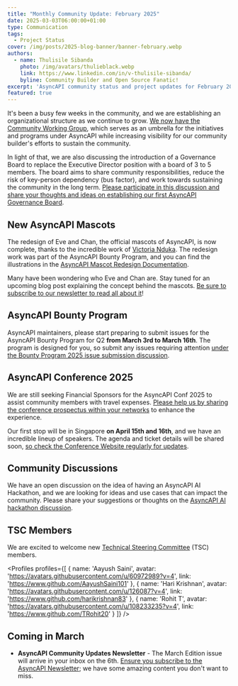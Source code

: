 ```yaml
---
title: "Monthly Community Update: February 2025"
date: 2025-03-03T06:00:00+01:00
type: Communication
tags:
  - Project Status
cover: /img/posts/2025-blog-banner/banner-february.webp
authors:
  - name: Thulisile Sibanda
    photo: /img/avatars/thulieblack.webp
    link: https://www.linkedin.com/in/v-thulisile-sibanda/
    byline: Community Builder and Open Source Fanatic!
excerpt: 'AsyncAPI community status and project updates for February 2025'
featured: true
---
```


It's been a busy few weeks in the community, and we are establishing an organizational structure as we continue to grow. 
[We now have the Community Working Group](https://github.com/asyncapi/community/blob/master/annual-goals/2025_Community_Goals.md#community-working-group-umbrella), which serves as an umbrella for the initiatives and programs under AsyncAPI while increasing visibility for our community builder's efforts to sustain the community. 

In light of that, we are also discussing the introduction of a Governance Board to replace the Executive Director position with a board of 3 to 5 members. 
The board aims to share community responsibilities, reduce the risk of key-person dependency (bus factor), and work towards sustaining the community in the long term. [Please participate in this discussion and share your thoughts and ideas on establishing our first AsyncAPI Governance Board](https://github.com/asyncapi/community/pull/1634).

## New AsyncAPI Mascots
The redesign of Eve and Chan, the official mascots of AsyncAPI, is now complete, thanks to the incredible work of [Victoria Nduka](https://www.linkedin.com/in/victorianduka). The redesign work was part of the AsyncAPI Bounty Program, and you can find the illustrations in the [AsyncAPI Mascot Redesign Documentation](https://github.com/asyncapi/brand/tree/master/illustrations/mascots).

Many have been wondering who Eve and Chan are. Stay tuned for an upcoming blog post explaining the concept behind the mascots. [Be sure to subscribe to our newsletter to read all about it](https://www.asyncapi.com/en/newsletter)!

## AsyncAPI Bounty Program
AsyncAPI maintainers, please start preparing to submit issues for the AsyncAPI Bounty Program for Q2 **from March 3rd to March 16th**. The program is designed for you, so submit any issues requiring attention [under the Bounty Program 2025 issue submission discussion](https://github.com/orgs/asyncapi/discussions/1607).

## AsyncAPI Conference 2025
We are still seeking Financial Sponsors for the AsyncAPI Conf 2025 to assist community members with travel expenses. [Please help us by sharing the conference prospectus within your networks](https://drive.google.com/file/d/1LxTFLWkRmFQkHOyrwZBL7yqSO2_XPJNq/view?usp=sharing) to enhance the experience.

Our first stop will be in Singapore **on April 15th and 16th**, and we have an incredible lineup of speakers. The agenda and ticket details will be shared soon, [so check the Conference Website regularly for updates](https://conference.asyncapi.com).

## Community Discussions
We have an open discussion on the idea of having an AsyncAPI AI Hackathon, and we are looking for ideas and use cases that can impact the community. Please share your suggestions or thoughts on the [AsyncAPI AI hackathon discussion](https://github.com/orgs/asyncapi/discussions/1702).

## TSC Members
We are excited to welcome new [Technical Steering Committee](https://www.asyncapi.com/community/tsc) (TSC) members.

<Profiles profiles={[
{
    name: 'Aayush Saini',
    avatar: 'https://avatars.githubusercontent.com/u/60972989?v=4',
    link: 'https://www.github.com/AayushSaini101'
  }, 
  {
    name: 'Hari Krishnan',
    avatar: 'https://avatars.githubusercontent.com/u/126087?v=4',
    link: 'https://www.github.com/harikrishnan83'
  },
  {
    name: 'Rohit T',
    avatar: 'https://avatars.githubusercontent.com/u/108233235?v=4',
    link: 'https://www.github.com/TRohit20'
  }
]} />

## Coming in March
- **AsyncAPI Community Updates Newsletter** - The March Edition issue will arrive in your inbox on the 6th. [Ensure you subscribe to the AsyncAPI Newsletter](https://www.asyncapi.com/newsletter); we have some amazing content you don't want to miss.